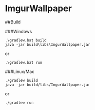 ImgurWallpaper
==============

##Build

###Windows
```
.\gradlew.bat build
java -jar build\libs\ImgurWallpaper.jar
```
or
```
.\gradlew.bat run
```

###Linux/Mac
```
./gradlew build
java -jar build/libs/ImgurWallpaper.jar
```
or
```
./gradlew run
```